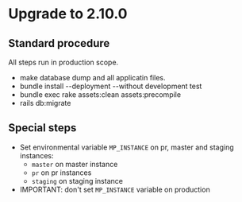 # Upgrade to 2.10.0

## Standard procedure

All steps run in production scope.

- make database dump and all applicatin files.
- bundle install --deployment --without development test
- bundle exec rake assets:clean assets:precompile
- rails db:migrate

## Special steps

- Set environmental variable `MP_INSTANCE` on pr, master and staging instances:
  - `master` on master instance
  - `pr` on pr instances
  - `staging` on staging instance
- IMPORTANT: don't set `MP_INSTANCE` variable on production
